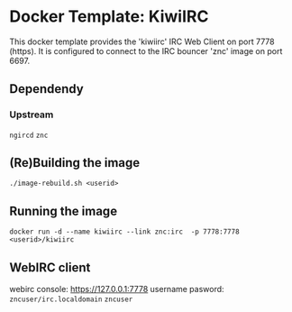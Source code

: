 # Docker Template: KiwiIRC

This docker template provides the 'kiwiirc' IRC Web Client on port 7778 (https). It is configured to connect to the IRC bouncer 'znc' image on port 6697.

## Dependendy
### Upstream
`ngircd`
`znc`

## (Re)Building the image
`./image-rebuild.sh <userid>`

## Running the image
`docker run -d --name kiwiirc --link znc:irc  -p 7778:7778 <userid>/kiwiirc`

## WebIRC client
webirc console: https://127.0.0.1:7778
username pasword: `zncuser/irc.localdomain` `zncuser`
